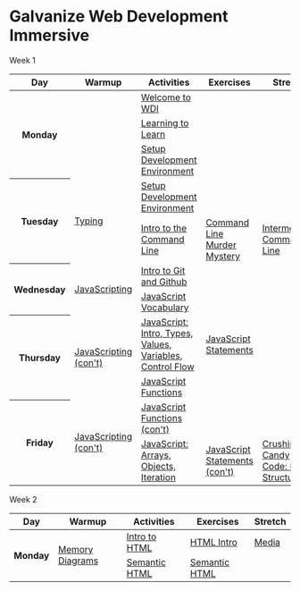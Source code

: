 # Galvanize Web Development Immersive

<!-- BEGIN SCHEDULE -->
Week 1

<table style="width: 100%">
  <thead>
    <tr>
      <th>Day</th>
      <th>Warmup</th>
      <th>Activities</th>
      <th>Exercises</th>
      <th>Stretch</th>
    </tr>
  </thead>
  <tbody>
    <tr>
      <th rowspan="3">Monday</th>
      <td rowspan="3">
      </td>
      <td><a href="https://docs.google.com/presentation/d/154ou9yQJNcVcVehD6vqaKjGbCKhFb2xK85toqniWaa8/edit#slide=id.g108a6e17ae_0_112">Welcome to WDI</a>
      </td>
      <td>
      </td>
      <td>
      </td>
    </tr>
    <tr>
      <td><a href="Misc/Learning to Learn.md">Learning to Learn</a>
      </td>
      <td>
      </td>
      <td>
      </td>
    </tr>
    <tr>
      <td><a href="Development Environment/README.md">Setup Development Environment</a>
      </td>
      <td>
      </td>
      <td>
      </td>
    </tr>
    <tr>
      <th rowspan="2">Tuesday</th>
      <td rowspan="2"><a href="Misc/Typing.md">Typing</a>
      </td>
      <td><a href="Development Environment/README.md">Setup Development Environment</a>
      </td>
      <td>
      </td>
      <td>
      </td>
    </tr>
    <tr>
      <td><a href="Misc/Command Line.md">Intro to the Command Line</a>
      </td>
      <td><a href="https://github.com/ryansobol/clmystery">Command Line Murder Mystery</a>
      </td>
      <td><a href="Misc/Intermediate Command Line.md">Intermediate Command Line</a>
      </td>
    </tr>
    <tr>
      <th rowspan="2">Wednesday</th>
      <td rowspan="2"><a href="https://github.com/sethvincent/javascripting">JavaScripting</a>
      </td>
      <td><a href="Misc/Intro to Git.md">Intro to Git and Github</a>
      </td>
      <td>
      </td>
      <td>
      </td>
    </tr>
    <tr>
      <td><a href="JavaScript/Vocabulary.md">JavaScript Vocabulary</a>
      </td>
      <td>
      </td>
      <td>
      </td>
    </tr>
    <tr>
      <th rowspan="2">Thursday</th>
      <td rowspan="2"><a href="https://github.com/sethvincent/javascripting">JavaScripting (con't)</a>
      </td>
      <td><a href="JavaScript/Intro.md">JavaScript: Intro, Types, Values, Variables, Control Flow</a>
      </td>
      <td><a href="https://github.com/gSchool/javascript-statements">JavaScript Statements</a>
      </td>
      <td>
      </td>
    </tr>
    <tr>
      <td><a href="JavaScript/Functions.md">JavaScript Functions</a>
      </td>
      <td>
      </td>
      <td>
      </td>
    </tr>
    <tr>
      <th rowspan="2">Friday</th>
      <td rowspan="2"><a href="https://github.com/sethvincent/javascripting">JavaScripting (con't)</a>
      </td>
      <td><a href="JavaScript/Functions.md">JavaScript Functions (con't)</a>
      </td>
      <td>
      </td>
      <td>
      </td>
    </tr>
    <tr>
      <td><a href="JavaScript/Arrays-Objects-Iteration.md">JavaScript: Arrays, Objects, Iteration</a>
      </td>
      <td><a href="https://github.com/gSchool/javascript-statements">JavaScript Statements (con't)</a>
      </td>
      <td><a href="https://github.com/gSchool/ccf-data-structures">Crushing Candy Code: Data Structures</a>
      </td>
    </tr>
  </tbody>
</table>


Week 2

<table style="width: 100%">
  <thead>
    <tr>
      <th>Day</th>
      <th>Warmup</th>
      <th>Activities</th>
      <th>Exercises</th>
      <th>Stretch</th>
    </tr>
  </thead>
  <tbody>
    <tr>
      <th rowspan="2">Monday</th>
      <td rowspan="2"><a href="JavaScript/Memory Diagrams.md">Memory Diagrams</a>
      </td>
      <td><a href="HTML/Intro.md">Intro to HTML</a>
      </td>
      <td><a href="https://github.com/gSchool/html-intro">HTML Intro</a>
      </td>
      <td><a href="HTML/Media.md">Media</a>
      </td>
    </tr>
    <tr>
      <td><a href="HTML/Semantic.md">Semantic HTML</a>
      </td>
      <td><a href="https://github.com/gSchool/semantic-html-exercise">Semantic HTML</a>
      </td>
      <td>
      </td>
    </tr>
  </tbody>
</table>
<!-- END SCHEDULE -->
